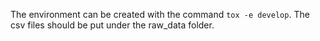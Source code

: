 The environment can be created with the command `tox -e develop`.
The csv files should be put under the raw_data folder.